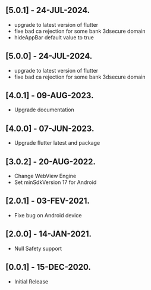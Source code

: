 ## [5.0.1] - 24-JUL-2024.

* upgrade to latest version of flutter
* fixe bad ca rejection for some bank 3dsecure domain
* hideAppBar default value to true

## [5.0.0] - 24-JUL-2024.

* upgrade to latest version of flutter
* fixe bad ca rejection for some bank 3dsecure domain

## [4.0.1] - 09-AUG-2023.

* Upgrade documentation

## [4.0.0] - 07-JUN-2023.

* Upgrade flutter latest and package

## [3.0.2] - 20-AUG-2022.

* Change WebView Engine
* Set minSdkVersion 17 for Android

## [2.0.1] - 03-FEV-2021.

* Fixe bug on Android device

## [2.0.0] - 14-JAN-2021.

* Null Safety support

## [0.0.1] - 15-DEC-2020.

* Initial Release
